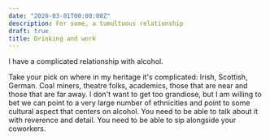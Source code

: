 ```yaml
---
date: "2020-03-01T00:00:00Z"
description: For some, a tumultuous relationship
draft: true
title: Drinking and work
---
```


I have a complicated relationship with alcohol. 

Take your pick on where in my heritage it's complicated: Irish, Scottish, German. Coal miners, theatre folks, academics, those that are near and those that are far away. I don't want to get too grandiose, but I am willing to bet we can point to a very large number of ethnicities and point to some cultural aspect that centers on alcohol. You need to be able to talk about it with reverence and detail. You need to be able to sip alongside your coworkers.